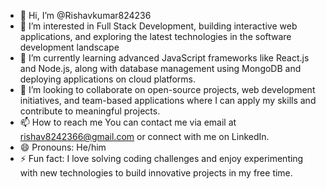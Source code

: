- 👋 Hi, I’m @Rishavkumar824236
- 👀 I’m interested in Full Stack Development, building interactive web applications, and exploring the latest technologies in the software development landscape
- 🌱 I’m currently learning advanced JavaScript frameworks like React.js and Node.js, along with database management using MongoDB and deploying applications on cloud platforms.
- 💞️ I’m looking to collaborate on open-source projects, web development initiatives, and team-based applications where I can apply my skills and contribute to meaningful projects.
- 📫 How to reach me You can contact me via email at rishav8242366@gmail.com or connect with me on LinkedIn.
- 😄 Pronouns: He/him
- ⚡ Fun fact: I love solving coding challenges and enjoy experimenting with new technologies to build innovative projects in my free time.

<!---
Rishavkumar824236/Rishavkumar824236 is a ✨ special ✨ repository because its `README.md` (this file) appears on your GitHub profile.
You can click the Preview link to take a look at your changes.
--->
